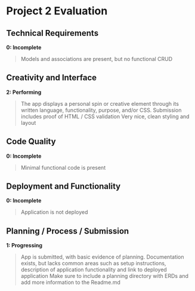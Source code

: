 # Project 2 Evaluation

## Technical Requirements
**0: Incomplete**
>Models and associations are present, but no functional CRUD

## Creativity and Interface
**2: Performing**
>The app displays a personal spin or creative element through its written language, functionality, purpose, and/or CSS. Submission includes proof of HTML / CSS validation
>Very nice, clean styling and layout

## Code Quality
**0: Incomplete**
>Minimal functional code is present

## Deployment and Functionality
**0: Incomplete**
>Application is not deployed

## Planning / Process / Submission
**1: Progressing**
>App is submitted, with basic evidence of planning. Documentation exists, but lacks common areas such as setup instructions, description of application functionality and link to deployed application
>Make sure to include a planning directory with ERDs and add more information to the
Readme.md
